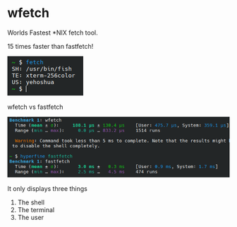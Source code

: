 # wfetch
Worlds Fastest *NIX fetch tool.

15 times faster than fastfetch!

![img](https://github.com/j0shua-daniel/images/blob/main/2024-12-29_16-02.png)

wfetch vs fastfetch

![img](https://github.com/j0shua-daniel/images/blob/main/bench.png)

It only displays three things

1. The shell
2. The terminal
3. The user
